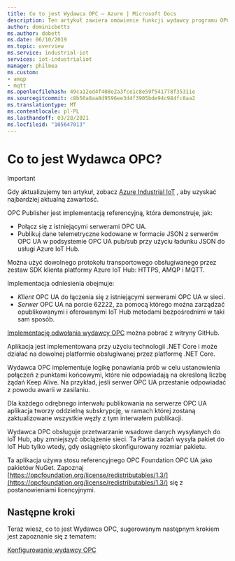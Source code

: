 ```yaml
---
title: Co to jest Wydawca OPC — Azure | Microsoft Docs
description: Ten artykuł zawiera omówienie funkcji wydawcy programu OPC. Umożliwia publikowanie szyfrowanych danych telemetrycznych JSON przy użyciu ładunku JSON w usłudze Azure IoT Hub.
author: dominicbetts
ms.author: dobett
ms.date: 06/10/2019
ms.topic: overview
ms.service: industrial-iot
services: iot-industrialiot
manager: philmea
ms.custom:
- amqp
- mqtt
ms.openlocfilehash: 49ca12ed4f408e2a3fce1c8e59f541778f35311e
ms.sourcegitcommit: c8b50a8aa8d9596ee3d4f3905bde94c984fc8aa2
ms.translationtype: MT
ms.contentlocale: pl-PL
ms.lasthandoff: 03/28/2021
ms.locfileid: "105647013"
---
```

# <a name="what-is-opc-publisher"></a>Co to jest Wydawca OPC?

> [!IMPORTANT]
> Gdy aktualizujemy ten artykuł, zobacz [Azure Industrial IoT](https://azure.github.io/Industrial-IoT/) , aby uzyskać najbardziej aktualną zawartość.

OPC Publisher jest implementacją referencyjną, która demonstruje, jak:

- Połącz się z istniejącymi serwerami OPC UA.
- Publikuj dane telemetryczne kodowane w formacie JSON z serwerów OPC UA w podsystemie OPC UA pub/sub przy użyciu ładunku JSON do usługi Azure IoT Hub.

Można użyć dowolnego protokołu transportowego obsługiwanego przez zestaw SDK klienta platformy Azure IoT Hub: HTTPS, AMQP i MQTT.

Implementacja odniesienia obejmuje:

- *Klient* OPC UA do łączenia się z istniejącymi serwerami OPC UA w sieci.
- *Serwer* OPC UA na porcie 62222, za pomocą którego można zarządzać opublikowanymi i oferowanymi IoT Hub metodami bezpośrednimi w taki sam sposób.

[Implementację odwołania wydawcy OPC](https://github.com/Azure/iot-edge-opc-publisher) można pobrać z witryny GitHub.

Aplikacja jest implementowana przy użyciu technologii .NET Core i może działać na dowolnej platformie obsługiwanej przez platformę .NET Core.

Wydawca OPC implementuje logikę ponawiania prób w celu ustanowienia połączeń z punktami końcowymi, które nie odpowiadają na określoną liczbę żądań Keep Alive. Na przykład, jeśli serwer OPC UA przestanie odpowiadać z powodu awarii w zasilaniu.

Dla każdego odrębnego interwału publikowania na serwerze OPC UA aplikacja tworzy oddzielną subskrypcję, w ramach której zostaną zaktualizowane wszystkie węzły z tym interwałem publikacji.

Wydawca OPC obsługuje przetwarzanie wsadowe danych wysyłanych do IoT Hub, aby zmniejszyć obciążenie sieci. Ta Partia zadań wysyła pakiet do IoT Hub tylko wtedy, gdy osiągnięto skonfigurowany rozmiar pakietu.

Ta aplikacja używa stosu referencyjnego OPC Foundation OPC UA jako pakietów NuGet. Zapoznaj [https://opcfoundation.org/license/redistributables/1.3/](https://opcfoundation.org/license/redistributables/1.3/) się z postanowieniami licencyjnymi.

## <a name="next-steps"></a>Następne kroki

Teraz wiesz, co to jest Wydawca OPC, sugerowanym następnym krokiem jest zapoznanie się z tematem:

[Konfigurowanie wydawcy OPC](howto-opc-publisher-configure.md)